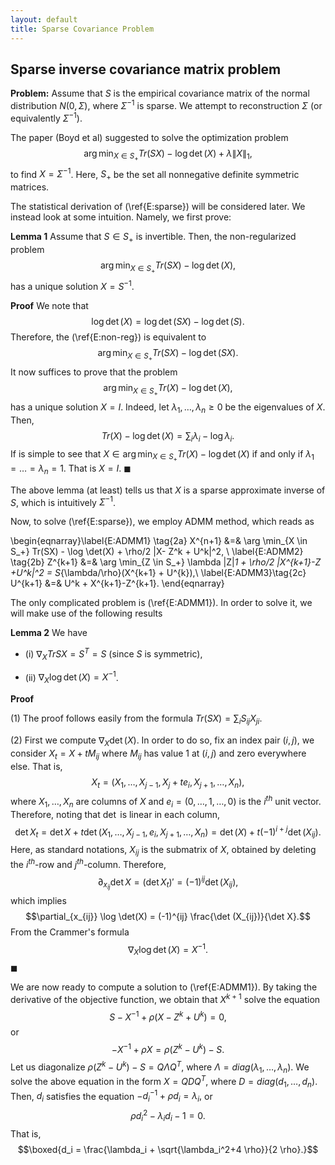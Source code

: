 ```yaml
---
layout: default
title: Sparse Covariance Problem
---
```


## Sparse inverse covariance matrix problem

__Problem:__ Assume that $S$ is the empirical covariance matrix of the normal distribution $N(0,\Sigma)$, where $\Sigma^{-1}$ is sparse. We attempt to reconstruction $\Sigma$ (or equivalently $\Sigma^{-1}$).

The paper (Boyd et al) suggested to solve the optimization problem
$$\label{E:sparse} \tag{1} \arg\min_{X \in S_+} Tr(SX) - \log \det(X) + \lambda \|X\|_1,$$ to find $X= \Sigma^{-1}$.
Here, $S_+$ be the set all nonnegative definite symmetric matrices. 

The statistical derivation of (\ref{E:sparse}) will be considered later. We instead look at some intuition. Namely, we first prove:

__Lemma 1__ Assume that $S \in S_+$ is invertible. Then, the non-regularized problem
$$ \label{E:non-reg} \tag{1b} \arg\min_{X \in S_+} Tr(SX) - \log \det(X),$$ has a unique solution $X= S^{-1}$. 

__Proof__ 
We note that 
$$\log \det(X) = \log \det(SX)- \log \det(S).$$
Therefore, the (\ref{E:non-reg}) is equivalent to
$$\arg\min_{X \in S_+} Tr(SX) - \log \det(SX).$$
It now suffices to prove that the problem
$$\arg\min_{X \in S_+} Tr(X) - \log \det(X),$$ has a unique solution $X= I$. Indeed, let $\lambda_1,\dots, \lambda_n \geq 0$ be the eigenvalues of $X$. Then, 
$$Tr(X) - \log \det(X)= \sum_{i} \lambda_i - \log \lambda_i.$$
If is simple to see that $X \in \arg\min_{X \in S_+} Tr(X) - \log \det(X)$ if and only if $\lambda_1 = \dots =\lambda_n =1$. That is $X= I$. $\blacksquare$

The above lemma (at least) tells us that $X$ is a sparse approximate inverse of $S$, which is intuitively $\Sigma^{-1}$. 

Now, to solve (\ref{E:sparse}), we employ ADMM method, which reads as

\begin{eqnarray}\label{E:ADMM1} \tag{2a}
X^{n+1} &=& \arg \min_{X \in S_+} Tr(SX) - \log \det(X) + \rho/2 \|X- Z^k + U^k\|^2, \\
\label{E:ADMM2} \tag{2b}
Z^{k+1} &=& \arg \min_{Z \in S_+} \lambda \|Z\|_1 + \rho/2 \|X^{k+1}-Z +U^k\|^2 = S_{\lambda/\rho}(X^{k+1} + U^{k}),\\
\label{E:ADMM3}\tag{2c}
U^{k+1} &=& U^k + X^{k+1}-Z^{k+1}. \end{eqnarray}

The only complicated problem is (\ref{E:ADMM1}). In order to solve it, we will make use of the following results

__Lemma 2__ We have

- (i) $\nabla_X Tr{SX} = S^T = S$ (since $S$ is symmetric),

- (ii) $\nabla_X \log \det(X) = X^{-1}$.

__Proof__

(1) The proof follows easily from the formula $Tr(SX)= \sum_i S_{ij} X_{ji}$.

(2) First we compute $\nabla_X \det(X)$. In order to do so, fix an index pair $(i,j)$, we consider $X_t = X + t M_{ij}$ where $M_{ij}$ has value $1$ at $(i,j)$ and zero everywhere else. That is, 
$$X_t = (X_1,\dots, X_{j-1}, X_j + t e_i, X_{j+1}, \dots, X_n),$$ where $X_1,\dots,X_n$ are columns of $X$ and $e_i=(0,\dots,1,\dots,0)$ is the $i^{th}$ unit vector. Therefore, noting that $\det$ is linear in each column, 
$$\det X_t = \det X + t \det (X_1,\dots, X_{j-1}, e_i, X_{j+1}, \dots, X_n) = \det(X) + t (-1)^{i+j} \det (X_{ij}).$$
Here, as standard notations, $X_{ij}$ is the submatrix of $X$, obtained by deleting the $i^{th}$-row and $j^{th}$-column. Therefore,
$$\partial_{x_{ij}} \det X = (\det X_t)' = (-1)^{ij} \det (X_{ij}),$$
which implies
$$\partial_{x_{ij}} \log \det(X) = (-1)^{ij} \frac{\det (X_{ij})}{\det X}.$$
From the Crammer's formula
$$\nabla_X \log \det(X) = X^{-1}.$$ $\blacksquare$


We are now ready to compute a solution to (\ref{E:ADMM1}). By taking the derivative of the objective function, we obtain that $X^{k+1}$ solve the equation
$$S - X^{-1} + \rho (X - Z^{k} + U^k) = 0,$$
or 
$$ - X^{-1} + \rho X = \rho (Z^{k} - U^k) -S.$$
Let us diagonalize $\rho (Z^{k} - U^k) -S = Q \Lambda Q^T$, where $\Lambda = diag(\lambda_1,\dots, \lambda_n)$. We solve the above equation in the form $X = Q D Q^T$, where $D= diag (d_1,\dots,d_n)$. Then, $d_i$ satisfies the equation $-d_i^{-1} + \rho d_i = \lambda_i,$
or $$\rho d_i^2 - \lambda_i d_i - 1 =0.$$ That is,
 $$\boxed{d_i = \frac{\lambda_i + \sqrt{\lambda_i^2+4 \rho}}{2 \rho}.}$$

